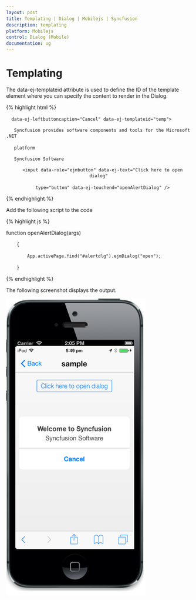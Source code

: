 ```yaml
---
layout: post
title: Templating | Dialog | Mobilejs | Syncfusion
description: templating
platform: Mobilejs
control: Dialog (Mobile)
documentation: ug
---
```


# Templating

The data-ej-templateid attribute is used to define the ID of the template element where you can specify the content to render in the Dialog.

{% highlight html %}



<div id="alertdlg" data-role="ejmdialog" data-ej-title="Welcome to Syncfusion"

      data-ej-leftbuttoncaption="Cancel" data-ej-templateid="temp">

   <div>

       Syncfusion provides software components and tools for the Microsoft .NET 

       platform

   </div>

   <div id="temp">

       Syncfusion Software

   </div>

</div>

<div style="text-align: center">

       <input data-role="ejmbutton" data-ej-text="Click here to open dialog"

       type="button" data-ej-touchend="openAlertDialog" />

</div>



{% endhighlight %}



Add the following script to the code

{% highlight js %}



function openAlertDialog(args)

        {

            App.activePage.find("#alertdlg").ejmDialog("open");

        }





{% endhighlight %}



The following screenshot displays the output.

![](Templating_images/Templating_img1.png)



